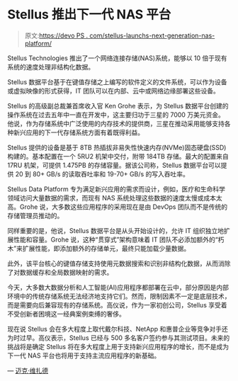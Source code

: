 # Stellus 推出下一代 NAS 平台

> 原文:[https://devo PS . com/stellus-launchs-next-generation-nas-platform/](https://devops.com/stellus-launches-next-generation-nas-platform/)

Stellus Technologies 推出了一个网络连接存储(NAS)系统，能够以 10 倍于现有系统的速度处理非结构化数据。

Stellus 数据平台基于在键值存储之上编写的软件定义的文件系统，可以作为设备或虚拟映像的形式获得，IT 团队可以在内部、云中或网络边缘部署这些设备。

Stellus 的高级副总裁兼首席收入官 Ken Grohe 表示，为 Stellus 数据平台创建的操作系统在过去五年中一直在开发中，这主要归功于三星的 7000 万美元资金。他说，作为存储系统中广泛使用的内存技术的提供商，三星在推动采用能够支持各种新兴应用的下一代存储系统方面有着既得利益。

Stellus 提供的设备是基于 8TB 热插拔非易失性快速内存(NVMe)固态硬盘(SSD)构建的。基本配置在一个 5RU2 机架中交付，附带 184TB 存储。最大的配置来自 17RU 机架，可提供 1.475PB 的存储容量。据该公司称，Stellus 数据平台可以提供 20 到 80+ GB/s 的读取吞吐率和 19-70+ GB/s 的写入吞吐率。

Stellus Data Platform 专为满足新兴应用的需求而设计，例如，医疗和生命科学领域访问大量数据的需求，而现有 NAS 系统处理这些数据的速度太慢或成本太高。Grohe 说，大多数这些应用程序的采用现在是由 DevOps 团队而不是传统的存储管理员推动的。

同样重要的是，他说，Stellus 数据平台是从头开始设计的，允许 IT 组织独立地扩展性能和容量。Grohe 说，这种“贯穿式”架构意味着 IT 团队不必添加额外的“朽木”来扩展性能，即添加额外的存储单元，最终只能加载少量数据。

此外，该平台核心的键值存储支持使用元数据搜索和识别非结构化数据，从而消除了对数据缓存和全局数据映射的需求。

今天，大多数大数据分析和人工智能(AI)应用程序都部署在云中，部分原因是内部环境中的传统存储系统无法经济地支持它们。然而，限制因素不一定是底层技术，而是需要向后兼容现有的存储系统。高仪说，作为一家初创公司，Stellus 享受着不受创新者困境这一经典案例束缚的奢侈。

现在说 Stellus 会在多大程度上取代戴尔科技、NetApp 和惠普企业等竞争对手还为时过早。高仪表示，Stellus 已经与 500 多名客户签约参与其测试项目。未来的挑战将是确定 Stellus 将在多大程度上用于支持新兴应用程序的增长，而不是成为下一代 NAS 平台也将用于支持主流应用程序的新基础。

— [迈克·维扎德](https://devops.com/author/mike-vizard/)